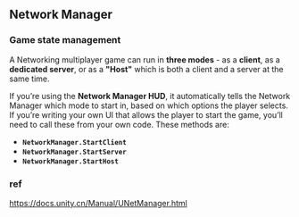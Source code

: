 ## Network Manager

### Game state management
A Networking multiplayer game can run in **three modes** - as a **client**, as a **dedicated server**, or as a **"Host"** which is both a client and a server at the same time.

If you’re using the **Network Manager HUD**, it automatically tells the Network Manager which mode to start in, based on which options the player selects. If you’re writing your own UI
 that allows the player to start the game, you’ll need to call these from your own code. These methods are:

- **`NetworkManager.StartClient`**
- **`NetworkManager.StartServer`**
- **`NetworkManager.StartHost`**


### ref 
https://docs.unity.cn/Manual/UNetManager.html

